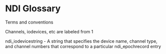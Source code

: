 # NDI Glossary
Terms and conventions

Channels, iodevices, etc are labeled from 1

ndi_iodevicestring - A string that specifies the device name, channel type, and channel numbers that correspond to a particular ndi_epochrecord entry


   
